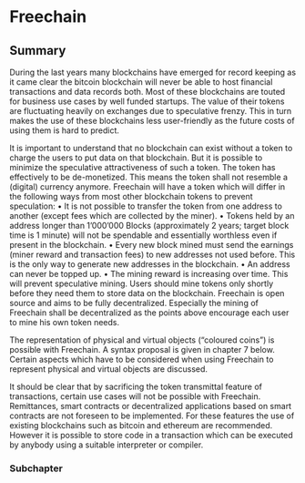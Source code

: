 Freechain
=========


Summary
-------

During the last years many blockchains have emerged for record keeping as it came clear the bitcoin blockchain will never be able to host financial transactions and data records both. Most of these blockchains are touted for business use cases by well funded startups. The value of their tokens are fluctuating heavily on exchanges due to speculative frenzy. This in turn makes the use of these blockchains less user-friendly as the future costs of using them is hard to predict.

It is important to understand that no blockchain can exist without a token to charge the users to put data on that blockchain. But it is possible to minimize the speculative attractiveness of such a token. The token has effectively to be de-monetized. This means the token shall not resemble a (digital) currency anymore. Freechain will have a token which will differ in the following ways from most other blockchain tokens to prevent speculation:
•	It is not possible to transfer the token from one address to another (except fees which are collected by the miner).
•	Tokens held by an address longer than 1’000’000 Blocks (approximately 2 years; target block time is 1 minute) will not be spendable and essentially worthless even if present in the blockchain.
•	Every new block mined must send the earnings (miner reward and transaction fees) to new addresses not used before. This is the only way to generate new addresses in the blockchain.
•	An address can never be topped up.
•	The mining reward is increasing over time. This will prevent speculative mining. Users should mine tokens only shortly before they need them to store data on the blockchain.
Freechain is open source and aims to be fully decentralized. Especially the mining of Freechain shall be decentralized as the points above encourage each user to mine his own token needs.

The representation of physical and virtual objects (“coloured coins”) is possible with Freechain. A syntax proposal is given in chapter  7 below. Certain aspects which have to be considered when using Freechain to represent physical and virtual objects are discussed. 

It should be clear that by sacrificing the token transmittal feature of transactions, certain use cases will not be possible with Freechain. Remittances, smart contracts or decentralized applications based on smart contracts are not foreseen to be implemented. For these features the use of existing blockchains such as bitcoin and ethereum are recommended. However it is possible to store code in a transaction which can be executed by anybody using a suitable interpreter or compiler. 


### Subchapter

